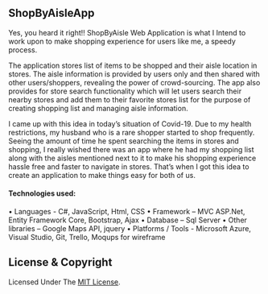 ﻿## ShopByAisleApp

Yes, you heard it right!! ShopByAisle Web Application is what I Intend to work upon to make shopping experience for users like me, a speedy process.

The application stores list of items to be shopped and their aisle location in stores. The aisle information is provided by users only and then shared with other users/shoppers, revealing the power of crowd-sourcing. The app also provides for store search functionality which will let users search their nearby stores and add them to their favorite stores list for the purpose of creating shopping list and managing aisle information. 


I came up with this idea in today’s situation of Covid-19. Due to my health restrictions, my husband who is a rare shopper started to shop frequently. Seeing the amount of time he spent searching the items in stores and shopping, I really wished there was an app where he had my shopping list along with the aisles mentioned next to it to make his shopping experience hassle free and faster to navigate in stores. That’s when I got this idea to create an application to make things easy for both of us.

#### Technologies used:

• Languages - C#, JavaScript, Html, CSS
• Framework – MVC ASP.Net, Entity Framework Core, Bootstrap, Ajax
• Database – Sql Server
• Other libraries – Google Maps API, jquery
• Platforms / Tools - Microsoft Azure, Visual Studio, Git, Trello, Moqups for wireframe

## License & Copyright

Licensed Under The [MIT License](LICENSE).
